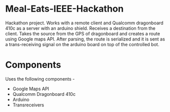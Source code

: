 # Meal-Eats-IEEE-Hackathon
Hackathon project. Works with a remote client and Qualcomm dragonboard 410c as a server with an arduino shield. Receives a destination from the client. Takes the source from the GPS of dragonboard and creates a route using Google maps API. After parsing, the route is serialized and it is sent as a trans-receiving signal on the arduino board on top of the controlled bot.

# Components
Uses the following components -

 - Google Maps API
 - Qualcomm Dragonboard 410c
 - Arduino
 - Transreceivers
